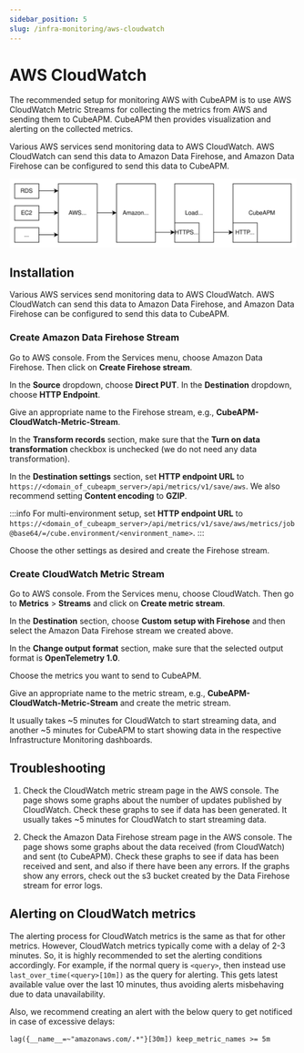 ```yaml
---
sidebar_position: 5
slug: /infra-monitoring/aws-cloudwatch
---
```


# AWS CloudWatch

The recommended setup for monitoring AWS with CubeAPM is to use AWS CloudWatch Metric Streams for collecting the metrics from AWS and sending them to CubeAPM. CubeAPM then provides visualization and alerting on the collected metrics.

Various AWS services send monitoring data to AWS CloudWatch. AWS CloudWatch can send this data to Amazon Data Firehose, and Amazon Data Firehose can be configured to send this data to CubeAPM.

![CubeAPM with AWS CloudWatch](/img/cloudwatch.svg)

## Installation

Various AWS services send monitoring data to AWS CloudWatch. AWS CloudWatch can send this data to Amazon Data Firehose, and Amazon Data Firehose can be configured to send this data to CubeAPM.

### Create Amazon Data Firehose Stream

Go to AWS console. From the Services menu, choose Amazon Data Firehose. Then click on **Create Firehose stream**.

In the **Source** dropdown, choose **Direct PUT**. In the **Destination** dropdown, choose **HTTP Endpoint**.

Give an appropriate name to the Firehose stream, e.g., **CubeAPM-CloudWatch-Metric-Stream**.

In the **Transform records** section, make sure that the **Turn on data transformation** checkbox is unchecked (we do not need any data transformation).

In the **Destination settings** section, set **HTTP endpoint URL** to `https://<domain_of_cubeapm_server>/api/metrics/v1/save/aws`. We also recommend setting **Content encoding** to **GZIP**.

:::info
For multi-environment setup, set **HTTP endpoint URL** to `https://<domain_of_cubeapm_server>/api/metrics/v1/save/aws/metrics/job@base64/=/cube.environment/<environment_name>`.
:::

Choose the other settings as desired and create the Firehose stream.

### Create CloudWatch Metric Stream

Go to AWS console. From the Services menu, choose CloudWatch. Then go to **Metrics** > **Streams** and click on **Create metric stream**.

In the **Destination** section, choose **Custom setup with Firehose** and then select the Amazon Data Firehose stream we created above.

In the **Change output format** section, make sure that the selected output format is **OpenTelemetry 1.0**.

Choose the metrics you want to send to CubeAPM.

Give an appropriate name to the metric stream, e.g., **CubeAPM-CloudWatch-Metric-Stream** and create the metric stream.

It usually takes ~5 minutes for CloudWatch to start streaming data, and another ~5 minutes for CubeAPM to start showing data in the respective Infrastructure Monitoring dashboards.

## Troubleshooting

1. Check the CloudWatch metric stream page in the AWS console. The page shows some graphs about the number of updates published by CloudWatch. Check these graphs to see if data has been generated. It usually takes ~5 minutes for CloudWatch to start streaming data.

1. Check the Amazon Data Firehose stream page in the AWS console. The page shows some graphs about the data received (from CloudWatch) and sent (to CubeAPM). Check these graphs to see if data has been received and sent, and also if there have been any errors. If the graphs show any errors, check out the s3 bucket created by the Data Firehose stream for error logs.

## Alerting on CloudWatch metrics

The alerting process for CloudWatch metrics is the same as that for other metrics. However, CloudWatch metrics typically come with a delay of 2-3 minutes. So, it is highly recommended to set the alerting conditions accordingly. For example, if the normal query is `<query>`, then instead use `last_over_time(<query>[10m])` as the query for alerting. This gets latest available value over the last 10 minutes, thus avoiding alerts misbehaving due to data unavailability.

Also, we recommend creating an alert with the below query to get notificed in case of excessive delays:

```
lag({__name__=~"amazonaws.com/.*"}[30m]) keep_metric_names >= 5m
```

